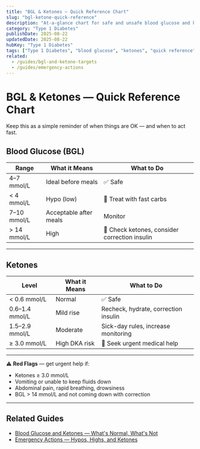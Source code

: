 ```yaml
---
title: "BGL & Ketones — Quick Reference Chart"
slug: "bgl-ketone-quick-reference"
description: "At-a-glance chart for safe and unsafe blood glucose and ketone levels in Type 1 Diabetes."
category: "Type 1 Diabetes"
publishDate: 2025-08-22
updatedDate: 2025-08-22
hubKey: "Type 1 Diabetes"
tags: ["Type 1 Diabetes", "blood glucose", "ketones", "quick reference", "patientguide"]
related:
  - /guides/bgl-and-ketone-targets
  - /guides/emergency-actions
---
```


# BGL & Ketones — Quick Reference Chart

Keep this as a simple reminder of when things are OK — and when to act fast.  

## Blood Glucose (BGL)

| Range | What it Means | What to Do |
|-------|---------------|------------|
| 4–7 mmol/L | Ideal before meals | ✅ Safe |
| < 4 mmol/L | Hypo (low) | 🚨 Treat with fast carbs |
| 7–10 mmol/L | Acceptable after meals | Monitor |
| > 14 mmol/L | High | 🚨 Check ketones, consider correction insulin |

---

## Ketones

| Level | What it Means | What to Do |
|-------|---------------|------------|
| < 0.6 mmol/L | Normal | ✅ Safe |
| 0.6–1.4 mmol/L | Mild rise | Recheck, hydrate, correction insulin |
| 1.5–2.9 mmol/L | Moderate | Sick-day rules, increase monitoring |
| ≥ 3.0 mmol/L | High DKA risk | 🚨 Seek urgent medical help |

---

⚠️ **Red Flags** — get urgent help if:
- Ketones ≥ 3.0 mmol/L  
- Vomiting or unable to keep fluids down  
- Abdominal pain, rapid breathing, drowsiness  
- BGL > 14 mmol/L and not coming down with correction  

---

## Related Guides
- [Blood Glucose and Ketones — What's Normal, What's Not](/guides/bgl-and-ketone-targets)  
- [Emergency Actions — Hypos, Highs, and Ketones](/guides/emergency-actions)  
